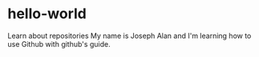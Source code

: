 # hello-world
Learn about repositories
My name is Joseph Alan and I'm learning how to use Github with github's guide.
